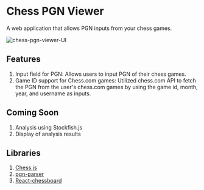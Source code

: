 # Chess PGN Viewer 

A web application that allows PGN inputs from your chess games.

![chess-pgn-viewer-UI](https://github.com/kylefon/Chess-PGN-Viewer/assets/100178498/3f5c585f-e228-4efc-bb9f-1a24702e72c1)

## Features
1. Input field for PGN: Allows users to input PGN of their chess games. 
2. Game ID support for Chess.com games: Utilized chess.com API to fetch the PGN from the user's chess.com games by using the game id, month, year, and username as inputs. 

## Coming Soon
1. Analysis using Stockfish.js
2. Display of analysis results 

## Libraries
1. [Chess.js](https://github.com/jhlywa/chess.js)
2. [pgn-parser](https://github.com/mliebelt/pgn-parser)
3. [React-chessboard](https://github.com/Clariity/react-chessboard)
